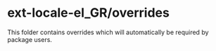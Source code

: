 # ext-locale-el_GR/overrides

This folder contains overrides which will automatically be required by package users.
